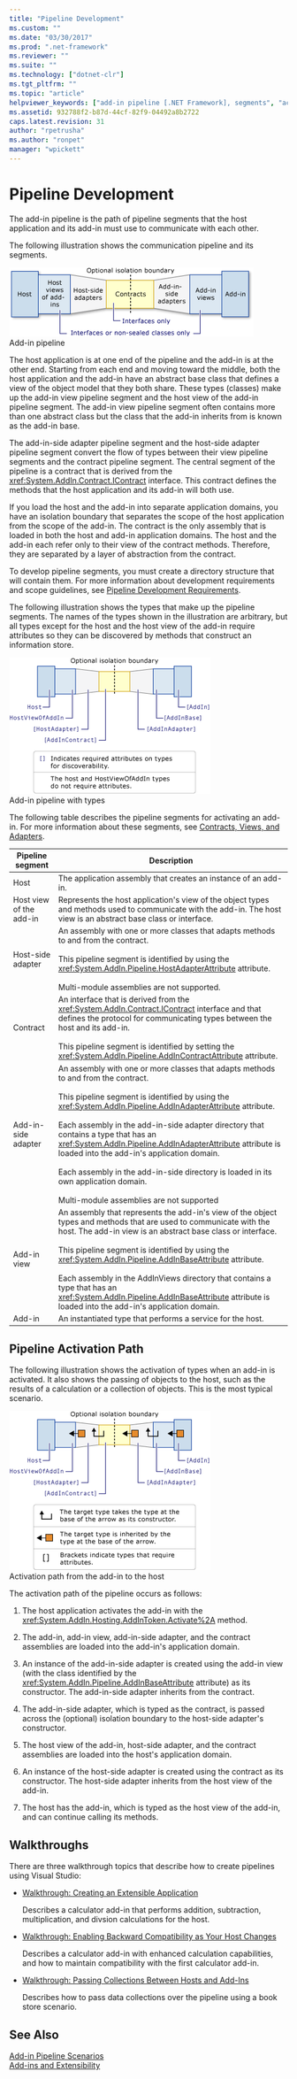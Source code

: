 ```yaml
---
title: "Pipeline Development"
ms.custom: ""
ms.date: "03/30/2017"
ms.prod: ".net-framework"
ms.reviewer: ""
ms.suite: ""
ms.technology: ["dotnet-clr"]
ms.tgt_pltfrm: ""
ms.topic: "article"
helpviewer_keywords: ["add-in pipeline [.NET Framework], segments", "activation path for add-ins [.NET Framework]", "add-in pipeline [.NET Framework], activation path", "communication pipeline for add-ins [.NET Framework]", "add-in pipeline [.NET Framework], about", "add-ins [.NET Framework], pipeline development"]
ms.assetid: 932788f2-b87d-44cf-82f9-04492a8b2722
caps.latest.revision: 31
author: "rpetrusha"
ms.author: "ronpet"
manager: "wpickett"
---
```

# Pipeline Development
The add-in pipeline is the path of pipeline segments that the host application and its add-in must use to communicate with each other.  
  
 The following illustration shows the communication pipeline and its segments.  
  
 ![Add&#45;in pipeline model.](../../../docs/framework/add-ins/media/addin1.png "AddIn1")  
Add-in pipeline  
  
 The host application is at one end of the pipeline and the add-in is at the other end. Starting from each end and moving toward the middle, both the host application and the add-in have an abstract base class that defines a view of the object model that they both share. These types (classes) make up the add-in view pipeline segment and the host view of the add-in pipeline segment. The add-in view pipeline segment often contains more than one abstract class but the class that the add-in inherits from is known as the add-in base.  
  
 The add-in-side adapter pipeline segment and the host-side adapter pipeline segment convert the flow of types between their view pipeline segments and the contract pipeline segment. The central segment of the pipeline is a contract that is derived from the <xref:System.AddIn.Contract.IContract> interface. This contract defines the methods that the host application and its add-in will both use.  
  
 If you load the host and the add-in into separate application domains, you have an isolation boundary that separates the scope of the host application from the scope of the add-in. The contract is the only assembly that is loaded in both the host and add-in application domains. The host and the add-in each refer only to their view of the contract methods. Therefore, they are separated by a layer of abstraction from the contract.  
  
 To develop pipeline segments, you must create a directory structure that will contain them. For more information about development requirements and scope guidelines, see [Pipeline Development Requirements](http://msdn.microsoft.com/en-us/ef9fa986-e80b-43e1-868b-247f4c1d9da5).  
  
 The following illustration shows the types that make up the pipeline segments. The names of the types shown in the illustration are arbitrary, but all types except for the host and the host view of the add-in require attributes so they can be discovered by methods that construct an information store.  
  
 ![Add&#45;in model with required attributes on types.](../../../docs/framework/add-ins/media/addin-model.png "AddIn_Model")  
Add-in pipeline with types  
  
 The following table describes the pipeline segments for activating an add-in. For more information about these segments, see [Contracts, Views, and Adapters](http://msdn.microsoft.com/en-us/a6460173-9507-4b87-8c07-d4ee245d715c).  
  
|Pipeline segment|Description|  
|----------------------|-----------------|  
|Host|The application assembly that creates an instance of an add-in.|  
|Host view of the add-in|Represents the host application's view of the object types and methods used to communicate with the add-in. The host view is an abstract base class or interface.|  
|Host-side adapter|An assembly with one or more classes that adapts methods to and from the contract.<br /><br /> This pipeline segment is identified by using the <xref:System.AddIn.Pipeline.HostAdapterAttribute> attribute.<br /><br /> Multi-module assemblies are not supported.|  
|Contract|An interface that is derived from the <xref:System.AddIn.Contract.IContract> interface and that defines the protocol for communicating types between the host and its add-in.<br /><br /> This pipeline segment is identified by setting the <xref:System.AddIn.Pipeline.AddInContractAttribute> attribute.|  
|Add-in-side adapter|An assembly with one or more classes that adapts methods to and from the contract.<br /><br /> This pipeline segment is identified by using the <xref:System.AddIn.Pipeline.AddInAdapterAttribute> attribute.<br /><br /> Each assembly in the add-in-side adapter directory that contains a type that has an <xref:System.AddIn.Pipeline.AddInAdapterAttribute> attribute is loaded into the add-in's application domain.<br /><br /> Each assembly in the add-in-side directory is loaded in its own application domain.<br /><br /> Multi-module assemblies are not supported|  
|Add-in view|An assembly that represents the add-in's view of the object types and methods that are used to communicate with the host. The add-in view is an abstract base class or interface.<br /><br /> This pipeline segment is identified by using the <xref:System.AddIn.Pipeline.AddInBaseAttribute> attribute.<br /><br /> Each assembly in the AddInViews directory that contains a type that has an <xref:System.AddIn.Pipeline.AddInBaseAttribute> attribute is loaded into the add-in's application domain.|  
|Add-in|An instantiated type that performs a service for the host.|  
  
## Pipeline Activation Path  
 The following illustration shows the activation of types when an add-in is activated. It also shows the passing of objects to the host, such as the results of a calculation or a collection of objects. This is the most typical scenario.  
  
 ![Add&#45;in model with activation path.](../../../docs/framework/add-ins/media/addin6.png "AddIn6")  
Activation path from the add-in to the host  
  
 The activation path of the pipeline occurs as follows:  
  
1.  The host application activates the add-in with the <xref:System.AddIn.Hosting.AddInToken.Activate%2A> method.  
  
2.  The add-in, add-in view, add-in-side adapter, and the contract assemblies are loaded into the add-in's application domain.  
  
3.  An instance of the add-in-side adapter is created using the add-in view (with the class identified by the <xref:System.AddIn.Pipeline.AddInBaseAttribute> attribute) as its constructor. The add-in-side adapter inherits from the contract.  
  
4.  The add-in-side adapter, which is typed as the contract, is passed across the (optional) isolation boundary to the host-side adapter's constructor.  
  
5.  The host view of the add-in, host-side adapter, and the contract assemblies are loaded into the host's application domain.  
  
6.  An instance of the host-side adapter is created using the contract as its constructor. The host-side adapter inherits from the host view of the add-in.  
  
7.  The host has the add-in, which is typed as the host view of the add-in, and can continue calling its methods.  
  
## Walkthroughs  
 There are three walkthrough topics that describe how to create pipelines using Visual Studio:  
  
-   [Walkthrough: Creating an Extensible Application](../../../docs/framework/add-ins/walkthrough-create-extensible-app.md)  
  
     Describes a calculator add-in that performs addition, subtraction, multiplication, and divsion calculations for the host.  
  
-   [Walkthrough: Enabling Backward Compatibility as Your Host Changes](http://msdn.microsoft.com/en-us/6fa15bb5-8f04-407d-bd7d-675dc043c848)  
  
     Describes a calculator add-in with enhanced calculation capabilities, and how to maintain compatibility with the first calculator add-in.  
  
-   [Walkthrough: Passing Collections Between Hosts and Add-Ins](http://msdn.microsoft.com/en-us/b532c604-548e-4fab-b11c-377257dd0ee5)  
  
     Describes how to pass data collections over the pipeline using a book store scenario.  
  
## See Also  
 [Add-in Pipeline Scenarios](http://msdn.microsoft.com/en-us/feb70e0b-8734-494c-aeaf-b567f014043e)   
 [Add-ins and Extensibility](../../../docs/framework/add-ins/index.md)

